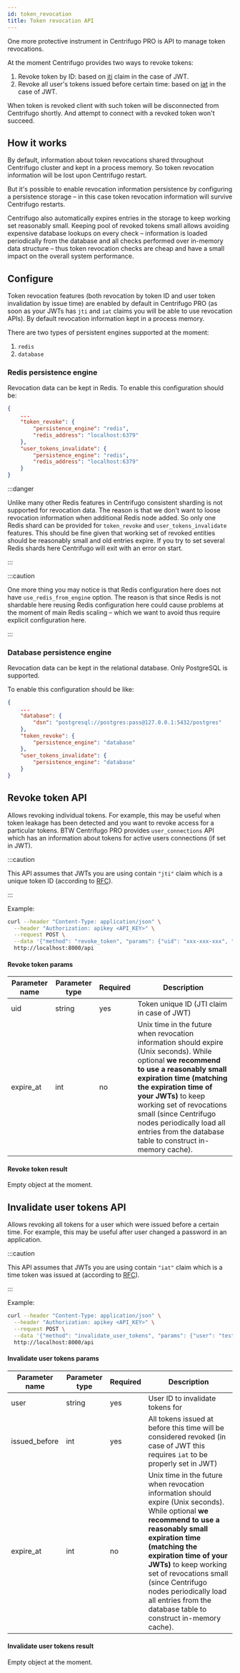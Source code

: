 ```yaml
---
id: token_revocation
title: Token revocation API
---
```


One more protective instrument in Centrifugo PRO is API to manage token revocations.

At the moment Centrifugo provides two ways to revoke tokens:

1. Revoke token by ID: based on [jti](https://datatracker.ietf.org/doc/html/rfc7519#section-4.1.7) claim in the case of JWT.
1. Revoke all user's tokens issued before certain time: based on [iat](https://datatracker.ietf.org/doc/html/rfc7519#section-4.1.6) in the case of JWT.

When token is revoked client with such token will be disconnected from Centrifugo shortly. And attempt to connect with a revoked token won't succeed.

## How it works

By default, information about token revocations shared throughout Centrifugo cluster and kept in a process memory. So token revocation information will be lost upon Centrifugo restart.

But it's possible to enable revocation information persistence by configuring a persistence storage – in this case token revocation information will survive Centrifugo restarts.

Centrifugo also automatically expires entries in the storage to keep working set reasonably small. Keeping pool of revoked tokens small allows avoiding expensive database lookups on every check – information is loaded periodically from the database and all checks performed over in-memory data structure – thus token revocation checks are cheap and have a small impact on the overall system performance.

## Configure

Token revocation features (both revocation by token ID and user token invalidation by issue time) are enabled by default in Centrifugo PRO (as soon as your JWTs has `jti` and `iat` claims you will be able to use revocation APIs). By default revocation information kept in a process memory.

There are two types of persistent engines supported at the moment:

1. `redis`
1. `database`

### Redis persistence engine

Revocation data can be kept in Redis. To enable this configuration should be:

```json
{
    ...
    "token_revoke": {
        "persistence_engine": "redis",
        "redis_address": "localhost:6379"
    },
    "user_tokens_invalidate": {
        "persistence_engine": "redis",
        "redis_address": "localhost:6379"
    }
}
```

:::danger

Unlike many other Redis features in Centrifugo consistent sharding is not supported for revocation data. The reason is that we don't want to loose revocation information when additional Redis node added. So only one Redis shard can be provided for `token_revoke` and `user_tokens_invalidate` features. This should be fine given that working set of revoked entities should be reasonably small and old entries expire. If you try to set several Redis shards here Centrifugo will exit with an error on start.

:::

:::caution

One more thing you may notice is that Redis configuration here does not have `use_redis_from_engine` option. The reason is that since Redis is not shardable here reusing Redis configuration here could cause problems at the moment of main Redis scaling – which we want to avoid thus require explicit configuration here.

:::

### Database persistence engine

Revocation data can be kept in the relational database. Only PostgreSQL is supported.

To enable this configuration should be like:

```json
{
    ...
    "database": {
        "dsn": "postgresql://postgres:pass@127.0.0.1:5432/postgres"
    },
    "token_revoke": {
        "persistence_engine": "database"
    },
    "user_tokens_invalidate": {
        "persistence_engine": "database"
    }
}
```

## Revoke token API

Allows revoking individual tokens. For example, this may be useful when token leakage has been detected and you want to revoke access for a particular tokens. BTW Centrifugo PRO provides `user_connections` API which has an information about tokens for active users connections (if set in JWT). 

:::caution

This API assumes that JWTs you are using contain `"jti"` claim which is a unique token ID (according to [RFC](https://datatracker.ietf.org/doc/html/rfc7519#section-4.1.7)).  

:::

Example:

```bash
curl --header "Content-Type: application/json" \
  --header "Authorization: apikey <API_KEY>" \
  --request POST \
  --data '{"method": "revoke_token", "params": {"uid": "xxx-xxx-xxx", "expire_at": 1635845122}}' \
  http://localhost:8000/api
```

#### Revoke token params

| Parameter name | Parameter type | Required | Description  |
| -------------- | -------------- | ------------ | ---- |
| uid       | string  | yes | Token unique ID (JTI claim in case of JWT)        |
| expire_at       | int  | no | Unix time in the future when revocation information should expire (Unix seconds). While optional **we recommend to use a reasonably small expiration time (matching the expiration time of your JWTs)** to keep working set of revocations small (since Centrifugo nodes periodically load all entries from the database table to construct in-memory cache).    |

#### Revoke token result

Empty object at the moment.

## Invalidate user tokens API

Allows revoking all tokens for a user which were issued before a certain time. For example, this may be useful after user changed a password in an application.

:::caution

This API assumes that JWTs you are using contain `"iat"` claim which is a time token was issued at (according to [RFC](https://datatracker.ietf.org/doc/html/rfc7519#section-4.1.6)).  

:::

Example:

```bash
curl --header "Content-Type: application/json" \
  --header "Authorization: apikey <API_KEY>" \
  --request POST \
  --data '{"method": "invalidate_user_tokens", "params": {"user": "test", "issued_before": 1635845022, "expire_at": 1635845122}}' \
  http://localhost:8000/api
```

#### Invalidate user tokens params

| Parameter name | Parameter type | Required | Description  |
| -------------- | -------------- | ------------ | ---- |
| user       | string  | yes | User ID to invalidate tokens for       |
| issued_before       | int  | yes | All tokens issued at before this time will be considered revoked (in case of JWT this requires `iat` to be properly set in JWT)         |
| expire_at       | int  | no | Unix time in the future when revocation information should expire (Unix seconds). While optional **we recommend to use a reasonably small expiration time (matching the expiration time of your JWTs)** to keep working set of revocations small (since Centrifugo nodes periodically load all entries from the database table to construct in-memory cache).  |

#### Invalidate user tokens result

Empty object at the moment.

